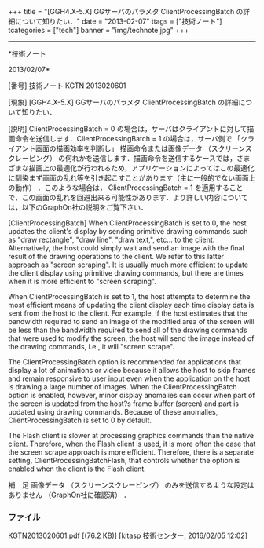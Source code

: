 ﻿+++
title = "[GGH4.X-5.X] GGサーバのパラメタ ClientProcessingBatch の詳細について知りたい．"
date = "2013-02-07"
ttags = ["技術ノート"]
tcategories = ["tech"]
banner = "img/technote.jpg"
+++

-----------------------------------------------------------------------------------------------------------------------------

*技術ノート

2013/02/07*


[番号]
技術ノート KGTN 2013020601

[現象]
[GGH4.X-5.X] GGサーバのパラメタ ClientProcessingBatch
の詳細について知りたい．

[説明]
ClientProcessingBatch = 0
の場合は，サーバはクライアントに対して描画命令を送信します．ClientProcessingBatch
= 1 の場合は，サーバ側で 「クライアント画面の描画効率を判断し」
描画命令または画像データ （スクリーンスクレーピング）
の何れかを送信します．描画命令を送信するケースでは，さまざまな描画上の最適化が行われるため，アプリケーションによってはこの最適化に馴染まず画面の乱れ等を引き起こすことがあります（主に一般的でない画面上の動作）
．このような場合は， ClientProcessingBatch = 1
を適用することで，この画面の乱れを回避出来る可能性があります．より詳しい内容については，以下のGraphOn社の説明をご覧下さい．

[ClientProcessingBatch]
When ClientProcessingBatch is set to 0, the host updates the client's
display by sending primitive drawing commands such as "draw
rectangle", "draw line", "draw text,", etc... to the client.
Alternatively, the host could simply wait and send an image with the
final result of the drawing operations to the client. We refer to this
latter approach as "screen scraping". It is usually much more
efficient to update the client display using primitive drawing commands,
but there are times when it is more efficient to "screen scraping".

When ClientProcessingBatch is set to 1, the host attempts to determine
the most efficient means of updating the client display each time
display data is sent from the host to the client. For example, if the
host estimates that the bandwidth required to send an image of the
modified area of the screen will be less than the bandwidth required to
send all of the drawing commands that were used to modify the screen,
the host will send the image instead of the drawing commands, i.e., it
will "screen scrape".

The ClientProcessingBatch option is recommended for applications that
display a lot of animations or video because it allows the host to skip
frames and remain responsive to user input even when the application on
the host is drawing a large number of images. When the
ClientProcessingBatch option is enabled, however, minor display
anomalies can occur when part of the screen is updated from the host?s
frame buffer (screen) and part is updated using drawing commands.
Because of these anomalies, ClientProcessingBatch is set to 0 by
default.

The Flash client is slower at processing graphics commands than the
native client. Therefore, when the Flash client is used, it is more
often the case that the screen scrape approach is more efficient.
Therefore, there is a separate setting, ClientProcessingBatchFlash, that
controls whether the option is enabled when the client is the Flash
client.

補　足
画像データ （スクリーンスクレーピング）
のみを送信するような設定はありません （GraphOn社に確認済） ．


### ファイル

 
 


[KGTN2013020601.pdf](http://techreport.kitasp.net/attachments/download/2424/KGTN2013020601.pdf)
 [(76.2 KB)] [kitasp 技術センター, 2016/02/05
12:02]


 


 

